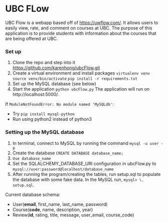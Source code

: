 # UBC FLow
UBC Flow is a webapp based off of https://uwflow.com/.
It allows users to easily view, rate, and comment on courses at UBC. The purpose of this application is to provide students with information about the courses that are being offered at UBC.

### Set up
1. Clone the repo and step into it
     https://github.com/karenhong/ubcFlow.git
2. Create a virtual environment and install packages
    `virtualenv venv`
    `source venv/bin/activate`
    `pip install -r requirements.txt`
3. Set up the MySQL database (see below)
5. Start the application
    `python ubcFlow.py`
    The application will run on http://localhost:5000/.

If `ModuleNotFoundError: No module named 'MySQLdb'`:
* Try `pip install mysql-python`
* Run using python2 instead of python3
### Setting up the MySQL database
1. In terminal, connect to MySQL by running the command `mysql -u user -p`
2. Create the database `CREATE DATABASE database_name;`
3. `Use database_name`
4. Set the SQLALCHEMY_DATABASE_URI configuration in ubcFlow.py to `mysql://user:password@localhost/database_name`
5. After running the program/creating the tables, run setup.sql to populate the database with some fake data. In the MySQL run, `mysql> \. setup.sql`.

Current database schema:
* User(**email**, first_name, last_name, password)
* Course(**code**, name, description, year)
* Review(**id**, rating, title, message, user_email, course_code)

